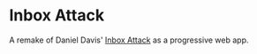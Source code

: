 # Inbox Attack

A remake of Daniel Davis' [Inbox Attack](http://shinydemos.com/inbox-attack/) as a progressive web app.
